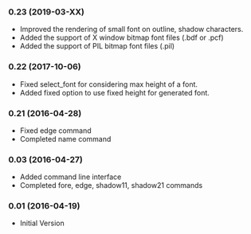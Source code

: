 ### 0.23 (2019-03-XX)

- Improved the rendering of small font on outline, shadow characters.
- Added the support of X window bitmap font files (.bdf or .pcf)
- Added the support of PIL bitmap font files (.pil)

### 0.22 (2017-10-06)

- Fixed select_font for considering max height of a font.
- Added fixed option to use fixed height for generated font.

### 0.21 (2016-04-28)

- Fixed edge command
- Completed name command

### 0.03 (2016-04-27)

- Added command line interface
- Completed fore, edge, shadow11, shadow21 commands

### 0.01 (2016-04-19)

- Initial Version


